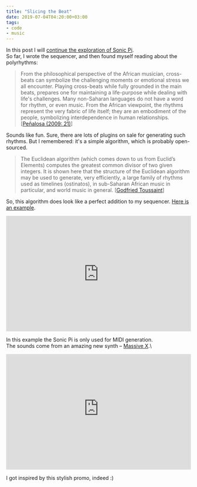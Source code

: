 ```yaml
---
title: "Slicing the Beat"
date: 2019-07-04T04:20:00+03:00
tags:
- code
- music
---
```


In this post I will [continue the exploration of Sonic Pi][previous].\
So far, I wrote the sequencer, and then found myself reading about the polyrhythms:

> From the philosophical perspective of the African musician, cross-beats can symbolize the challenging moments or emotional stress we all encounter. Playing cross-beats while fully grounded in the main beats, prepares one for maintaining a life-purpose while dealing with life's challenges. Many non-Saharan languages do not have a word for rhythm, or even music. From the African viewpoint, the rhythms represent the very fabric of life itself; they are an embodiment of the people, symbolizing interdependence in human relationships.
> [[Peñalosa (2009: 21)][]]

Sounds like fun. Sure, there are lots of plugins on sale for generating such rhythms. But I remembered: it's a simple algorithm, which is probably open-sourced. 

> The Euclidean algorithm (which comes down to us from Euclid’s Elements) computes the greatest common divisor of two given integers. It is shown here that the structure of the Euclidean algorithm may be used to generate, very efficiently, a large family of rhythms used as timelines (ostinatos), in sub-Saharan African music in particular, and world music in general. [[Godfried Toussaint][]]

So, this algorithm does look like a perfect addition to my sequencer. [Here is an example][code].

<iframe width="100%" height="315" scrolling="no" frameborder="no" allow="autoplay" src="https://w.soundcloud.com/player/?url=https%3A//api.soundcloud.com/tracks/647460816&color=%23ff5500&auto_play=false&hide_related=false&show_comments=true&show_user=true&show_reposts=false&show_teaser=true&visual=true"></iframe>

In this example the Sonic Pi is only used for MIDI generation.\
The sounds come from an amazing new synth – [Massive X][].\

<iframe width="100%" height="315" src="https://www.youtube-nocookie.com/embed/zKCyQSA-FpM" frameborder="0" allow="accelerometer; autoplay; encrypted-media; gyroscope; picture-in-picture" allowfullscreen></iframe>

I got inspired by this stylish promo, indeed :)

[previous]: /blog/post/baking-the-sonic-pie/
[Peñalosa (2009: 21)]: https://en.wikipedia.org/wiki/Polyrhythm#cite_note-11
[Godfried Toussaint]: http://cgm.cs.mcgill.ca/~godfried/publications/banff.pdf
[code]: https://github.com/AlexanderPavlenko/sonic-pi-works/blob/master/05_Eury.rb
[Massive X]: https://www.native-instruments.com/en/products/komplete/synths/massive-x/